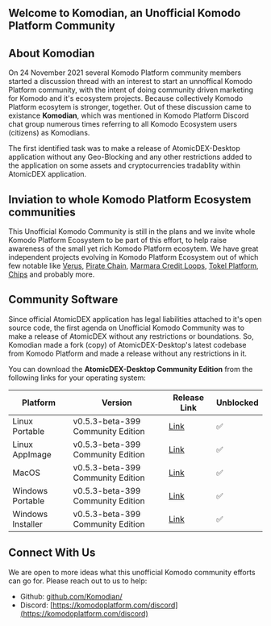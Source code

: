 ## Welcome to Komodian, an Unofficial Komodo Platform Community

## About Komodian
On 24 November 2021 several Komodo Platform community members started a discussion thread with an interest to start an unnoffical Komodo Platform community, with the intent of doing community driven marketing for Komodo and it's ecosystem projects. Because collectively Komodo Platform ecosytem is stronger, together. Out of these discussion came to existance **Komodian**, which was mentioned in Komodo Platform Discord chat group numerous times referring to all Komodo Ecosystem users (citizens) as Komodians.

The first identified task was to make a release of AtomicDEX-Desktop application without any Geo-Blocking and any other restrictions added to the application on some assets and cryptocurrencies tradablity within AtomicDEX application.

## Inviation to whole Komodo Platform Ecosystem communities
This Unofficial Komodo Community is still in the plans and we invite whole Komodo Platform Ecosystem to be part of this effort, to help raise awareness of the small yet rich Komodo Platform ecosytem. We have great independent projects evolving in Komodo Platform Ecosystem out of which few notable like [Verus](https://verus.io/), [Pirate Chain](https://pirate.black/), [Marmara Credit Loops](https://marmara.io/), [Tokel Platform](https://tokel.io/), [Chips](https://chips.cash/) and probably more.

## Community Software
Since official AtomicDEX application has legal liabilities attached to it's open source code, the first agenda on Unofficial Komodo Community was to make a release of AtomicDEX without any restrictions or boundations. So, Komodian made a fork (copy) of AtomicDEX-Desktop's latest codebase from Komodo Platform and made a release without any restrictions in it.

You can download the **AtomicDEX-Desktop Community Edition** from the following links for your operating system:

| Platform | Version | Release Link | Unblocked |
| ----------- | ----------- | ----------- | ----------- |
| Linux Portable | v0.5.3-beta-399 Community Edition | [Link](https://github.com/Komodian/atomicDEX-Desktop/releases/download/0.5.3-beta-399/atomicdex-desktop-0.5.3-beta-399-community-edition-linux-portable.zip) | ✅ |
| Linux AppImage | v0.5.3-beta-399 Community Edition | [Link](https://github.com/Komodian/atomicDEX-Desktop/releases/download/0.5.3-beta-399/atomicdex-desktop-0.5.3-beta-399-community-edition-linux.AppImage.zip) | ✅ |
| MacOS | v0.5.3-beta-399 Community Edition | [Link](https://github.com/Komodian/atomicDEX-Desktop/releases/download/0.5.3-beta-399/atomicdex-desktop-0.5.3-beta-399-community-edition-osx.dmg) | ✅ |
| Windows Portable | v0.5.3-beta-399 Community Edition | [Link](https://github.com/Komodian/atomicDEX-Desktop/releases/download/0.5.3-beta-399/atomicdex-desktop-0.5.3-beta-399-community-edition-windows-portable.zip) | ✅ |
| Windows Installer | v0.5.3-beta-399 Community Edition | [Link](https://github.com/Komodian/atomicDEX-Desktop/releases/download/0.5.3-beta-399/atomicdex-desktop-0.5.3-beta-399-community-edition-windows-installer.exe) | ✅ |

## Connect With Us
We are open to more ideas what this unofficial Komodo community efforts can go for. Please reach out to us to help:

- Github: [github.com/Komodian/](github.com/Komodian/)
- Discord: [https://komodoplatform.com/discord](https://komodoplatform.com/discord)
